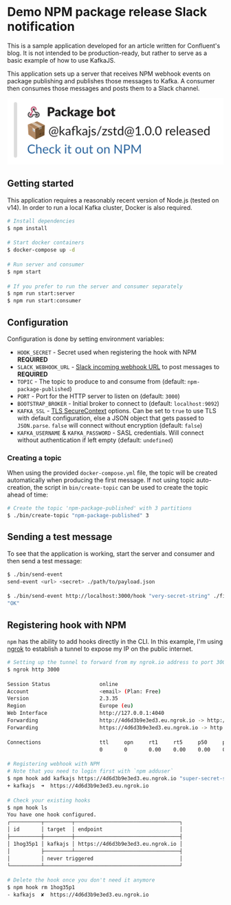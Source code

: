 # Demo NPM package release Slack notification

This is a sample application developed for an article written for Confluent's blog. It is not intended to be production-ready, but rather to serve as a basic example of how to use KafkaJS.

This application sets up a server that receives NPM webhook events on package publishing and publishes those messages to Kafka. A consumer then consumes those messages and posts them to a Slack channel.

![Picture of a Slack message sent from the bot](./static/message.png)

## Getting started

This application requires a reasonably recent version of Node.js (tested on v14). In order to run a local Kafka cluster, Docker is also required.

```sh
# Install dependencies
$ npm install

# Start docker containers
$ docker-compose up -d

# Run server and consumer
$ npm start

# If you prefer to run the server and consumer separately
$ npm run start:server
$ npm run start:consumer
```

## Configuration

Configuration is done by setting environment variables:

* `HOOK_SECRET` - Secret used when registering the hook with NPM **REQUIRED**
* `SLACK_WEBHOOK_URL` - [Slack incoming webhook URL](https://api.slack.com/messaging/webhooks) to post messages to **REQUIRED**
* `TOPIC` - The topic to produce to and consume from (default: `npm-package-published`)
* `PORT` - Port for the HTTP server to listen on (default: `3000`)
* `BOOTSTRAP_BROKER` - Initial broker to connect to (default: `localhost:9092`)
* `KAFKA_SSL` - [TLS SecureContext](https://nodejs.org/api/tls.html#tls_tls_connect_options_callback) options. Can be set to `true` to use TLS with default configuration, else a JSON object that gets passed to `JSON.parse`. `false` will connect without encryption (default: `false`)
* `KAFKA_USERNAME` & `KAFKA_PASSWORD` - SASL credentials. Will connect without authentication if left empty (default: `undefined`)

### Creating a topic

When using the provided `docker-compose.yml` file, the topic will be created automatically when producing the first message. If not using topic auto-creation, the script in `bin/create-topic` can be used to create the topic ahead of time:

```sh
# Create the topic 'npm-package-published' with 3 partitions
$ ./bin/create-topic "npm-package-published" 3
```

## Sending a test message

To see that the application is working, start the server and consumer and then send a test message:

```sh
$ ./bin/send-event
send-event <url> <secret> ./path/to/payload.json

$ ./bin/send-event http://localhost:3000/hook "very-secret-string" ./fixtures/payload.json
"OK"
```

## Registering hook with NPM

`npm` has the ability to add hooks directly in the CLI. In this example, I'm using [ngrok](https://ngrok.com/) to establish a tunnel to expose my IP on the public internet.

```sh
# Setting up the tunnel to forward from my ngrok.io address to port 3000 on my localhost
$ ngrok http 3000

Session Status                online
Account                       <email> (Plan: Free)
Version                       2.3.35
Region                        Europe (eu)
Web Interface                 http://127.0.0.1:4040
Forwarding                    http://4d6d3b9e3ed3.eu.ngrok.io -> http://localhost:3000
Forwarding                    https://4d6d3b9e3ed3.eu.ngrok.io -> http://localhost:3000

Connections                   ttl     opn     rt1     rt5     p50     p90
                              0       0       0.00    0.00    0.00    0.00

# Registering webhook with NPM
# Note that you need to login first with `npm adduser`
$ npm hook add kafkajs https://4d6d3b9e3ed3.eu.ngrok.io "super-secret-string"
+ kafkajs  ➜  https://4d6d3b9e3ed3.eu.ngrok.io

# Check your existing hooks
$ npm hook ls
You have one hook configured.
┌──────────┬─────────┬──────────────────────────────────┐
│ id       │ target  │ endpoint                         │
├──────────┼─────────┼──────────────────────────────────┤
│ 1hog35p1 │ kafkajs │ https://4d6d3b9e3ed3.eu.ngrok.io │
│          ├─────────┴──────────────────────────────────┤
│          │ never triggered                            │
└──────────┴────────────────────────────────────────────┘

# Delete the hook once you don't need it anymore
$ npm hook rm 1hog35p1
- kafkajs  ✘  https://4d6d3b9e3ed3.eu.ngrok.io
```